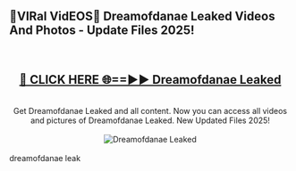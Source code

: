 <h2>🔴VIRal VidEOS🔴 Dreamofdanae Leaked Videos And Photos - Update Files 2025!</h2>
<br>
<div align="center">
<h2><a href="https://virallinks.top/odZfE0" rel="nofollow">🔴 CLICK HERE 🌐==►► Dreamofdanae Leaked</a></h2>
<br>
Get Dreamofdanae Leaked and all content. Now you can access all videos and pictures of Dreamofdanae Leaked. New Updated Files 2025!
<br>
<br>
<a href="https://virallinks.top/odZfE0" rel="nofollow" data-target="animated-image.originalLink"><img src="https://i.imgur.com/dJHk4Zq.gif)" alt="Dreamofdanae Leaked" style="max-width: 100%; display: inline-block;" data-target="animated-image.originalImage"></a>
</div>
<br>
dreamofdanae leak